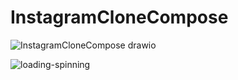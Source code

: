 # InstagramCloneCompose

![InstagramCloneCompose drawio](https://github.com/harunuyan/InstagramCloneCompose/assets/55163968/c693b8f2-9718-4a0e-bdac-ea5233a4eb39)

![loading-spinning](https://github.com/harunuyan/InstagramCloneCompose/assets/55163968/c09babb7-1e9a-4bb3-a217-b6998319ebeb)

